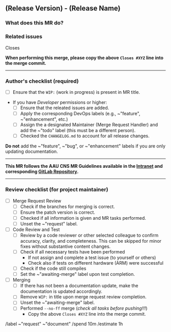 ## (Release Version) - (Release Name)
<!-- Updates to release should at least increase the MINOR version number.-->

### What does this MR do?
<!-- Briefly describe what this MR is about. -->

### Related issues
<!-- Link related issues below. Insert the issue link or reference after the word "Closes" if merging this should automatically close it. -->
Closes

**When performing this merge, please copy the above `Closes #XYZ` line into the merge commit.**

---

### Author's checklist (required)

- [ ] Ensure that the `WIP:` (work in progress) is present in MR title.

- If you have *Developer* permissions or higher:
  - [ ] Ensure that the releated issues are added.
  - [ ] Apply the corresponding DevOps labels (e.g., ~"feature", ~"enhancement", etc.)
  - [ ] Assign the a designated Maintainer (Merge Request Handler) and add the ~"todo" label (this must be a different person).
  - [ ] Checked the `CHANGELOG.md` to account for all release changes.

**Do not** add the ~"feature", ~"bug", or ~"enhancement" labels if you are only updating documentation.

---

**This MR follows the AAU CNS MR Guidelines available in the [Intranet](https://intranet.aau.at/display/aauintsycns/GitLab+Manual) and corresponding [GitLab Repository](https://gitlab.aau.at/aau-cns/standard/gitlab_setup).**

---

### Review checklist (for project maintainer)
<!-- THIS SECTION IS FOR THE PROJECT MAINTAINER ONLY!!!! -->

- [ ] Merge Request Review
  - [ ] Check if the branches for merging is correct.
  - [ ] Ensure the patch version is correct.
  - [ ] Checked if all information is given and MR tasks performed.
  - [ ] Unset the ~"request" label.

- [ ] Code Review and Test
  - [ ] Review by a code reviewer or other selected colleague to confirm accuracy, clarity, and completeness. This can be skipped for minor fixes without substantive content changes.
  - [ ] Check if all necessary tests have been performed
      - If not assign and complete a test issue (to yourself or others)
      - Check also if tests on different hardware (ARM) were successful
  - [ ] Check if the code still compiles
  - [ ] Set the ~"awaiting-merge" label upon test completion.

- [ ] Merging
  - [ ] If there has not been a documentation update, make the documentation is updated accordingly.
  - [ ] Remove `WIP:` in title upon merge request review completion.
  - [ ] Unset the ~"awaiting-merge" label.
  - [ ] Performed `--no-ff` merge (_check all tasks before pushing!!!_)
      - Copy the above `Closes #XYZ` line into the merge commit.


/label ~"request" ~"document"
/spend 10m
/estimate 1h
